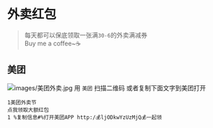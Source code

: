 # 外卖红包

>每天都可以保底领取一张满`30-6`的外卖满减券  
Buy me a coffee~☕  


## 美团

![images/美团外卖.jpg](/images/美团外卖.jpg)
用 `美团` 扫描二维码 或者复制下面文字到美团打开
```
1美团外卖节
点我领取大额红包
1 %复制信息#%打开美团APP http:/💰ljODkwYzUzMjQ💰一起领
```


